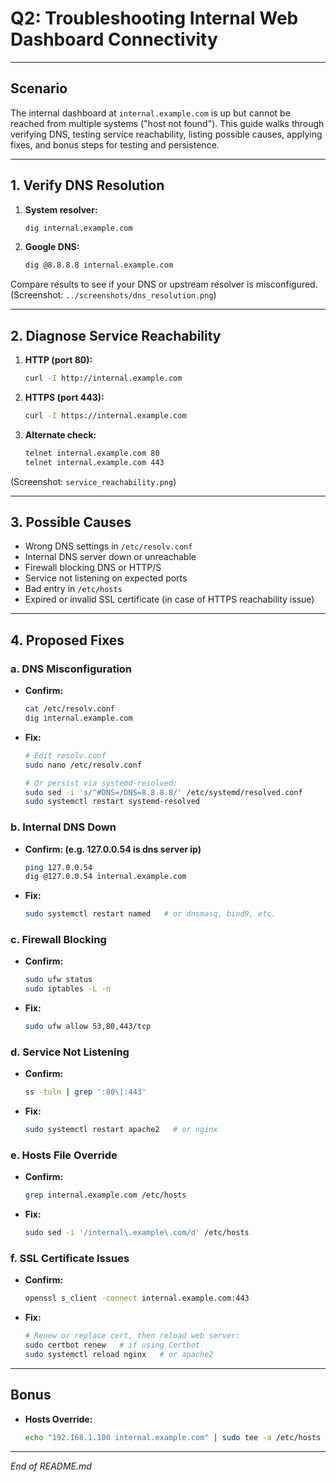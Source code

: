# Q2: Troubleshooting Internal Web Dashboard Connectivity

---

## Scenario

The internal dashboard at `internal.example.com` is up but cannot be reached from multiple systems ("host not found"). This guide walks through verifying DNS, testing service reachability, listing possible causes, applying fixes, and bonus steps for testing and persistence.

---

## 1. Verify DNS Resolution

1. **System resolver:**
   ```bash
   dig internal.example.com
   ```

2. **Google DNS:**
   ```bash
   dig @8.8.8.8 internal.example.com
   ```

Compare results to see if your DNS or upstream resolver is misconfigured.  
(Screenshot: `../screenshots/dns_resolution.png`)

---

## 2. Diagnose Service Reachability

1. **HTTP (port 80):**
   ```bash
   curl -I http://internal.example.com
   ```

2. **HTTPS (port 443):**
   ```bash
   curl -I https://internal.example.com
   ```

3. **Alternate check:**
   ```bash
   telnet internal.example.com 80
   telnet internal.example.com 443
   ```

(Screenshot: `service_reachability.png`)

---

## 3. Possible Causes

- Wrong DNS settings in `/etc/resolv.conf`
- Internal DNS server down or unreachable
- Firewall blocking DNS or HTTP/S
- Service not listening on expected ports
- Bad entry in `/etc/hosts`
- Expired or invalid SSL certificate (in case  of HTTPS reachability issue)

---

## 4. Proposed Fixes

### a. DNS Misconfiguration
- **Confirm:**
  ```bash
  cat /etc/resolv.conf
  dig internal.example.com
  ```
- **Fix:**
  ```bash
  # Edit resolv.conf
  sudo nano /etc/resolv.conf

  # Or persist via systemd-resolved:
  sudo sed -i 's/^#DNS=/DNS=8.8.8.8/' /etc/systemd/resolved.conf
  sudo systemctl restart systemd-resolved
  ```

### b. Internal DNS Down
- **Confirm: (e.g. 127.0.0.54 is dns server ip)**
  ```bash
  ping 127.0.0.54
  dig @127.0.0.54 internal.example.com
  ```
- **Fix:**
  ```bash
  sudo systemctl restart named   # or dnsmasq, bind9, etc.
  ```

### c. Firewall Blocking
- **Confirm:**
  ```bash
  sudo ufw status
  sudo iptables -L -n
  ```
- **Fix:**
  ```bash
  sudo ufw allow 53,80,443/tcp
  ```

### d. Service Not Listening
- **Confirm:**
  ```bash
  ss -tuln | grep ':80\|:443'
  ```
- **Fix:**
  ```bash
  sudo systemctl restart apache2   # or nginx
  ```

### e. Hosts File Override
- **Confirm:**
  ```bash
  grep internal.example.com /etc/hosts
  ```
- **Fix:**
  ```bash
  sudo sed -i '/internal\.example\.com/d' /etc/hosts
  ```

### f. SSL Certificate Issues
- **Confirm:**
  ```bash
  openssl s_client -connect internal.example.com:443
  ```
- **Fix:**
  ```bash
  # Renew or replace cert, then reload web server:
  sudo certbot renew   # if using Certbot
  sudo systemctl reload nginx   # or apache2
  ```

---

## Bonus

- **Hosts Override:**
  ```bash
  echo "192.168.1.100 internal.example.com" | sudo tee -a /etc/hosts
  ```

---

_End of README.md_


